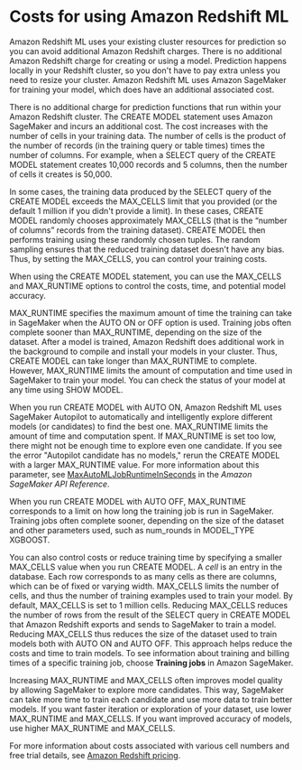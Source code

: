 # Costs for using Amazon Redshift ML<a name="cost"></a>

Amazon Redshift ML uses your existing cluster resources for prediction so you can avoid additional Amazon Redshift charges\. There is no additional Amazon Redshift charge for creating or using a model\. Prediction happens locally in your Redshift cluster, so you don't have to pay extra unless you need to resize your cluster\. Amazon Redshift ML uses Amazon SageMaker for training your model, which does have an additional associated cost\.

There is no additional charge for prediction functions that run within your Amazon Redshift cluster\. The CREATE MODEL statement uses Amazon SageMaker and incurs an additional cost\. The cost increases with the number of cells in your training data\. The number of cells is the product of the number of records \(in the training query or table times\) times the number of columns\. For example, when a SELECT query of the CREATE MODEL statement creates 10,000 records and 5 columns, then the number of cells it creates is 50,000\.

In some cases, the training data produced by the SELECT query of the CREATE MODEL exceeds the MAX\_CELLS limit that you provided \(or the default 1 million if you didn't provide a limit\)\. In these cases, CREATE MODEL randomly chooses approximately MAX\_CELLS \(that is the “number of columns” records from the training dataset\)\. CREATE MODEL then performs training using these randomly chosen tuples\. The random sampling ensures that the reduced training dataset doesn't have any bias\. Thus, by setting the MAX\_CELLS, you can control your training costs\.

When using the CREATE MODEL statement, you can use the MAX\_CELLS and MAX\_RUNTIME options to control the costs, time, and potential model accuracy\. 

MAX\_RUNTIME specifies the maximum amount of time the training can take in SageMaker when the AUTO ON or OFF option is used\. Training jobs often complete sooner than MAX\_RUNTIME, depending on the size of the dataset\. After a model is trained, Amazon Redshift does additional work in the background to compile and install your models in your cluster\. Thus, CREATE MODEL can take longer than MAX\_RUNTIME to complete\. However, MAX\_RUNTIME limits the amount of computation and time used in SageMaker to train your model\. You can check the status of your model at any time using SHOW MODEL\.

When you run CREATE MODEL with AUTO ON, Amazon Redshift ML uses SageMaker Autopilot to automatically and intelligently explore different models \(or candidates\) to find the best one\. MAX\_RUNTIME limits the amount of time and computation spent\. If MAX\_RUNTIME is set too low, there might not be enough time to explore even one candidate\. If you see the error "Autopilot candidate has no models," rerun the CREATE MODEL with a larger MAX\_RUNTIME value\. For more information about this parameter, see [MaxAutoMLJobRuntimeInSeconds](docs.aws.amazon.comsagemaker/latest/APIReference/API_AutoMLJobCompletionCriteria.html) in the *Amazon SageMaker API Reference*\.

When you run CREATE MODEL with AUTO OFF, MAX\_RUNTIME corresponds to a limit on how long the training job is run in SageMaker\. Training jobs often complete sooner, depending on the size of the dataset and other parameters used, such as num\_rounds in MODEL\_TYPE XGBOOST\.

You can also control costs or reduce training time by specifying a smaller MAX\_CELLS value when you run CREATE MODEL\. A *cell* is an entry in the database\. Each row corresponds to as many cells as there are columns, which can be of fixed or varying width\. MAX\_CELLS limits the number of cells, and thus the number of training examples used to train your model\. By default, MAX\_CELLS is set to 1 million cells\. Reducing MAX\_CELLS reduces the number of rows from the result of the SELECT query in CREATE MODEL that Amazon Redshift exports and sends to SageMaker to train a model\. Reducing MAX\_CELLS thus reduces the size of the dataset used to train models both with AUTO ON and AUTO OFF\. This approach helps reduce the costs and time to train models\. To see information about training and billing times of a specific training job, choose **Training jobs** in Amazon SageMaker\.

Increasing MAX\_RUNTIME and MAX\_CELLS often improves model quality by allowing SageMaker to explore more candidates\. This way, SageMaker can take more time to train each candidate and use more data to train better models\. If you want faster iteration or exploration of your dataset, use lower MAX\_RUNTIME and MAX\_CELLS\. If you want improved accuracy of models, use higher MAX\_RUNTIME and MAX\_CELLS\.

For more information about costs associated with various cell numbers and free trial details, see [Amazon Redshift pricing](https://aws.amazon.com/redshift/pricing)\.